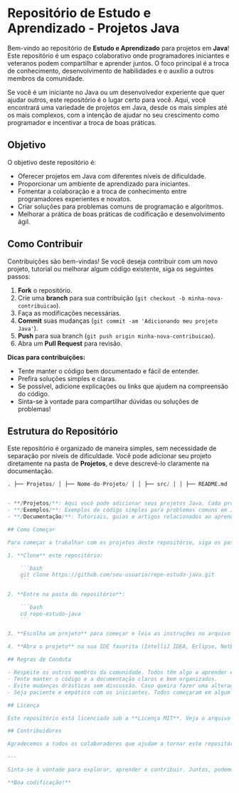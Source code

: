 # Repositório de Estudo e Aprendizado - Projetos Java

Bem-vindo ao repositório de **Estudo e Aprendizado** para projetos em **Java**! Este repositório é um espaço colaborativo onde programadores iniciantes e veteranos podem compartilhar e aprender juntos. O foco principal é a troca de conhecimento, desenvolvimento de habilidades e o auxílio a outros membros da comunidade.

Se você é um iniciante no Java ou um desenvolvedor experiente que quer ajudar outros, este repositório é o lugar certo para você. Aqui, você encontrará uma variedade de projetos em Java, desde os mais simples até os mais complexos, com a intenção de ajudar no seu crescimento como programador e incentivar a troca de boas práticas.

## Objetivo

O objetivo deste repositório é:

- Oferecer projetos em Java com diferentes níveis de dificuldade.
- Proporcionar um ambiente de aprendizado para iniciantes.
- Fomentar a colaboração e a troca de conhecimento entre programadores experientes e novatos.
- Criar soluções para problemas comuns de programação e algoritmos.
- Melhorar a prática de boas práticas de codificação e desenvolvimento ágil.

## Como Contribuir

Contribuições são bem-vindas! Se você deseja contribuir com um novo projeto, tutorial ou melhorar algum código existente, siga os seguintes passos:

1. **Fork** o repositório.
2. Crie uma **branch** para sua contribuição (`git checkout -b minha-nova-contribuicao`).
3. Faça as modificações necessárias.
4. **Commit** suas mudanças (`git commit -am 'Adicionando meu projeto Java'`).
5. **Push** para sua branch (`git push origin minha-nova-contribuicao`).
6. Abra um **Pull Request** para revisão.

**Dicas para contribuições:**
- Tente manter o código bem documentado e fácil de entender.
- Prefira soluções simples e claras.
- Se possível, adicione explicações ou links que ajudem na compreensão do código.
- Sinta-se à vontade para compartilhar dúvidas ou soluções de problemas!

## Estrutura do Repositório

Este repositório é organizado de maneira simples, sem necessidade de separação por níveis de dificuldade. Você pode adicionar seu projeto diretamente na pasta de **Projetos**, e deve descrevê-lo claramente na documentação.
```sql
. ├── Projetos/ │ ├── Nome-do-Projeto/ │ │ ├── src/ │ │ ├── README.md │ │ └── outros-arquivos ├── Exemplos/ ├── Documentação/ └── README.md


- **/Projetos/**: Aqui você pode adicionar seus projetos Java. Cada projeto pode ter sua própria pasta e um arquivo `README.md` explicando o funcionamento.
- **/Exemplos/**: Exemplos de código simples para problemas comuns em Java, como algoritmos e estruturas de dados.
- **/Documentação/**: Tutoriais, guias e artigos relacionados ao aprendizado de Java.

## Como Começar

Para começar a trabalhar com os projetos deste repositório, siga os passos abaixo:

1. **Clone** este repositório:

    ```bash
    git clone https://github.com/seu-usuario/repo-estudo-java.git
    ```

2. **Entre na pasta do repositório**:

    ```bash
    cd repo-estudo-java
    ```

3. **Escolha um projeto** para começar e leia as instruções no arquivo `README.md` de cada projeto.
   
4. **Abra o projeto** na sua IDE favorita (IntelliJ IDEA, Eclipse, NetBeans, etc.) e comece a estudar ou contribuir.

## Regras de Conduta

- Respeite os outros membros da comunidade. Todos têm algo a aprender e ensinar, independentemente do nível de experiência.
- Tente manter o código e a documentação claros e bem organizados.
- Evite mudanças drásticas sem discussão. Caso queira fazer uma alteração significativa, crie uma **issue** para que possamos discutir juntos.
- Seja paciente e empático com os iniciantes. Todos começaram em algum momento.

## Licença

Este repositório está licenciado sob a **Licença MIT**. Veja o arquivo [LICENSE](LICENSE) para mais detalhes.

## Contribuidores

Agradecemos a todos os colaboradores que ajudam a tornar este repositório um ambiente de aprendizado valioso. Cada contribuição é importante!

---

Sinta-se à vontade para explorar, aprender e contribuir. Juntos, podemos criar um espaço de aprendizado colaborativo para todos!

**Boa codificação!**


